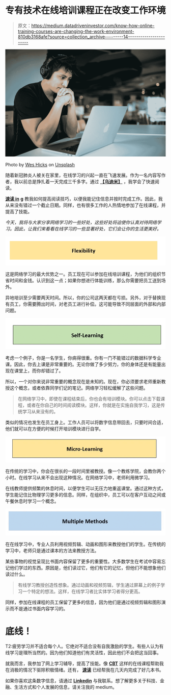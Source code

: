 # 专有技术在线培训课程正在改变工作环境

> 原文：<https://medium.datadriveninvestor.com/know-how-online-training-courses-are-changing-the-work-environment-810db3168afe?source=collection_archive---------14----------------------->

![](img/2a3e949334c759d2b6101d809b2572e1.png)

Photo by [Wes Hicks](https://unsplash.com/@sickhews?utm_source=medium&utm_medium=referral) on [Unsplash](https://unsplash.com?utm_source=medium&utm_medium=referral)

随着新冠肺炎人被关在家里，在线学习的兴起一直在飞速发展。作为一名内容写作者，我以前总是挣扎着一天完成三千多字。通过 [**【乌迪米】**](https://www.udemy.com/) ，我学会了快速阅读。

[**速读 in**](https://medium.com/the-innovation/know-how-speed-reading-can-improve-your-memory-758bb282815d) **g** 教我如何提高阅读技巧，以便我能记住信息并按时完成工作。因此，我从来没有错过一个截止日期。同样，也有很多工作的人热情地参加了在线课程，并提高了技能。

*今天，我将与大家分享网络学习的一些好处，这些好处将迫使你认真对待网络学习。因此，让我们来看看在线学习的一些显著好处，它们会让你的生活更美好。*

![](img/3c98e646b5ca436636be49a796ee2cd1.png)

这是网络学习的最大优势之一。员工现在可以参加在线培训课程，为他们的组织节省时间和金钱。认识到这一点；如果你想进行体能训练，那么你需要把员工送到场外。

异地培训至少需要两天时间。所以，你的公司这两天都在亏损。另外，对于替换现有员工，你需要腾出时间，对老员工进行补偿。这可能导致不同层面的外部和内部问题。

![](img/c3858a1fdce5520917f089494675c8e9.png)

考虑一个例子，你是一名学生，你病得很重。你有一门不能错过的数据科学专业课。因此，你去上课是非常重要的。无论你做了多少努力，你的身体还是有能量出现在课堂上，而你却错过了。

所以，一个对你来说非常重要的概念现在是未知的。现在，你必须要求老师重新教授这个概念，或者依靠同学们记的笔记。网络学习轻松缓解了这些问题。

> 在网络学习中，即使在课程结束后，你也会有培训模块。你可以点击下载课程，或者在你自己的时间阅读模块。这样，你就是在实施自我学习，这是传统学习从来没有的。

类似的情况也发生在员工身上。工作人员可以将数字信息带回去，只要时间合适，他们就可以在方便的时候打开培训模块进行自学。

![](img/9aa90c64d4e4cf17633c16b0c2e6848f.png)

在传统的学习中，你会在很长的一段时间里被教授。像一个教练学院，会教你两个小时。在线学习从来不会出现这种情况。在网络学习中，老师利用微学习。

在线教师提供频繁的休息时间，以便学生可以无压力地重返课堂。通过这种方式，学生能记住比物理学习更多的信息。同样，在组织中，员工可以在客户互动之间或午餐休息时学习一个概念。

![](img/2839a3d060c167b881a8dedeb644ba7d.png)

在在线学习中，专业人员利用视频剪辑、动画和图形来教授他们的学生。在传统的学习中，老师只是通过课本的方法来教授方法。

某些事物的视觉呈现比书面内容保留了更多的重要性。大多数学生在考试中容易忘记他们学过的东西。原因是，他们读过它，他们有它的记忆，但他们不能想象他们读过什么。

> 有线学习教授创造性想象。通过动画和视频剪辑，学生通过屏幕上的例子学习一个特定的想法。这样，在线学习者比实体学习者得分更高。

同样，参加在线课程的员工保留了更多的信息，因为他们是通过视频剪辑和图形演示而不是通过书面内容学习的。

# 底线！

T2:疲劳学习并不适合每个人。它绝对不适合没有自我激励的学生。有些人认为有线学习是理所当然的。因为他们知道他们有灵活性，因此他们不会把这当回事。

就我而言，我参加了网上学习辅导，提高了技能。像 [**CBT**](https://medium.com/the-innovation/know-how-cognitive-behavioral-therapy-is-helping-people-to-overcome-negativity-9561d9b28ce7) 这样的在线课程帮助我在消极的情况下驱除积极情绪。还有， [**速读**](https://medium.com/the-innovation/know-how-speed-reading-can-improve-your-memory-758bb282815d) 已经帮我在几天内完成了好几本书。

如果你喜欢这条数字信息，请通过 [**Linkedin**](https://www.linkedin.com/in/gourav-deep-das-b50a67182/) 与我联系。想了解更多关于科技、金融、生活方式和个人发展的信息，请关注我的 medium。